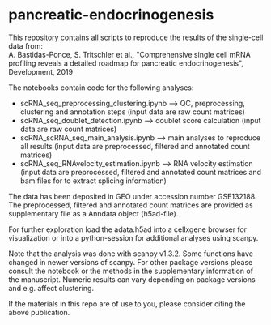 # pancreatic-endocrinogenesis
This repository contains all scripts to reproduce the results of the single-cell data from:  
A. Bastidas-Ponce, S. Tritschler et al., "Comprehensive single cell mRNA profiling reveals a detailed roadmap for pancreatic endocrinogenesis", Development, 2019

The notebooks contain code for the following analyses:
- scRNA_seq_preprocessing_clustering.ipynb  -->  QC, preprocessing, clustering and annotation steps (input data are raw count matrices)
- scRNA_seq_doublet_detection.ipynb  -->  doublet score calculation (input data are raw count matrices)
- scRNA_scRNA_seq_main_analysis.ipynb  -->  main analyses to reproduce all results (input data are preprocessed, filtered and annotated count matrices)
- scRNA_seq_RNAvelocity_estimation.ipynb  -->  RNA velocity estimation (input data are preprocessed, filtered and annotated count matrices and bam files for to extract splicing information)

The data has been deposited in GEO under accession number GSE132188. The preprocessed, filtered and annotated count matrices are provided as supplementary file as a Anndata object (h5ad-file). 

For further exploration load the adata.h5ad into a cellxgene browser for visualization or into a python-session for additional analyses using scanpy.

Note that the analysis was done with scanpy v1.3.2. Some functions have changed in newer versions of scanpy. For other package versions please consult the notebook or the methods in the supplementary information of the manuscript. Numeric results can vary depending on package versions and e.g. affect clustering.

If the materials in this repo are of use to you, please consider citing the above publication.
